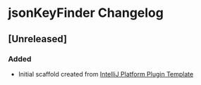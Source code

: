 <!-- Keep a Changelog guide -> https://keepachangelog.com -->

# jsonKeyFinder Changelog

## [Unreleased]
### Added
- Initial scaffold created from [IntelliJ Platform Plugin Template](https://github.com/JetBrains/intellij-platform-plugin-template)
